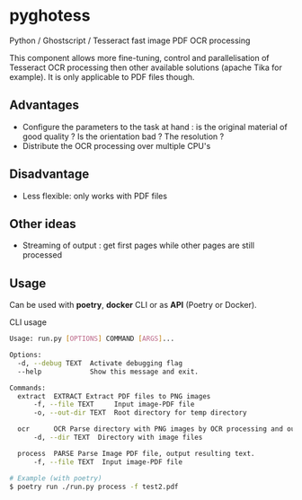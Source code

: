 # pyghotess
Python / Ghostscript / Tesseract fast image PDF OCR processing

This component allows more fine-tuning, control and parallelisation of Tesseract OCR processing then other available solutions (apache Tika for example).
It is only applicable to PDF files though.

## Advantages
- Configure the parameters to the task at hand : is the original material of good quality ? Is the orientation bad ? The resolution ?
- Distribute the OCR processing over multiple CPU's

## Disadvantage
- Less flexible: only works with PDF files

## Other ideas
- Streaming of output : get first pages while other pages are still processed

## Usage
Can be used with **poetry**, **docker** CLI or as **API** (Poetry or Docker).

CLI usage
```bash
Usage: run.py [OPTIONS] COMMAND [ARGS]...

Options:
  -d, --debug TEXT  Activate debugging flag
  --help            Show this message and exit.

Commands:
  extract  EXTRACT Extract PDF files to PNG images
      -f, --file TEXT     Input image-PDF file
      -o, --out-dir TEXT  Root directory for temp directory

  ocr      OCR Parse directory with PNG images by OCR processing and output...
      -d, --dir TEXT  Directory with image files

  process  PARSE Parse Image PDF file, output resulting text.
      -f, --file TEXT  Input image-PDF file

# Example (with poetry)
$ poetry run ./run.py process -f test2.pdf
```

